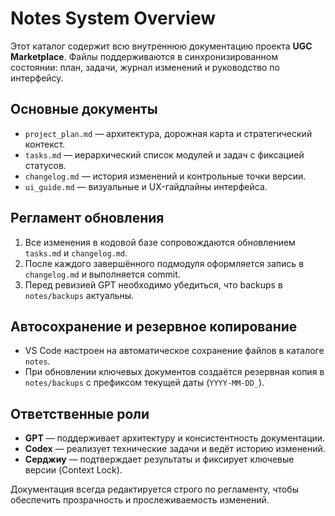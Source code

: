 # Notes System Overview

Этот каталог содержит всю внутреннюю документацию проекта **UGC Marketplace**. Файлы поддерживаются в синхронизированном состоянии: план, задачи, журнал изменений и руководство по интерфейсу.

## Основные документы
- `project_plan.md` — архитектура, дорожная карта и стратегический контекст.
- `tasks.md` — иерархический список модулей и задач с фиксацией статусов.
- `changelog.md` — история изменений и контрольные точки версии.
- `ui_guide.md` — визуальные и UX-гайдлайны интерфейса.

## Регламент обновления
1. Все изменения в кодовой базе сопровождаются обновлением `tasks.md` и `changelog.md`.
2. После каждого завершённого подмодуля оформляется запись в `changelog.md` и выполняется commit.
3. Перед ревизией GPT необходимо убедиться, что backups в `notes/backups` актуальны.

## Автосохранение и резервное копирование
- VS Code настроен на автоматическое сохранение файлов в каталоге `notes`.
- При обновлении ключевых документов создаётся резервная копия в `notes/backups` с префиксом текущей даты (`YYYY-MM-DD_`).

## Ответственные роли
- **GPT** — поддерживает архитектуру и консистентность документации.
- **Codex** — реализует технические задачи и ведёт историю изменений.
- **Серджиу** — подтверждает результаты и фиксирует ключевые версии (Context Lock).

Документация всегда редактируется строго по регламенту, чтобы обеспечить прозрачность и прослеживаемость изменений.
